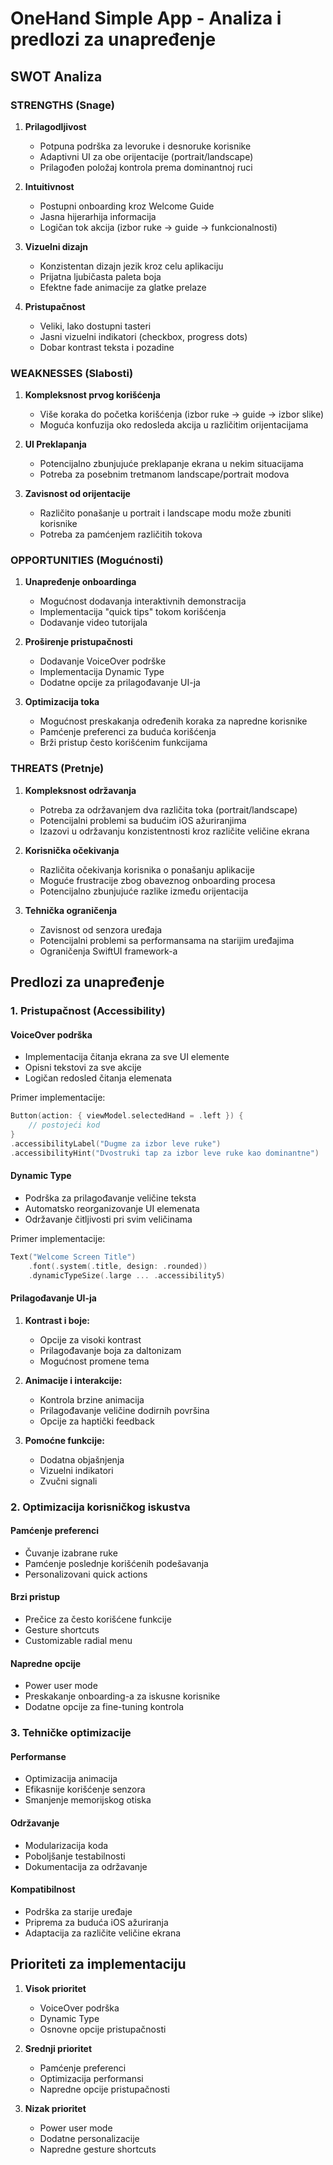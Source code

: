 # OneHand Simple App - Analiza i predlozi za unapređenje

## SWOT Analiza

### STRENGTHS (Snage)
1. **Prilagodljivost**
   - Potpuna podrška za levoruke i desnoruke korisnike
   - Adaptivni UI za obe orijentacije (portrait/landscape)
   - Prilagođen položaj kontrola prema dominantnoj ruci

2. **Intuitivnost**
   - Postupni onboarding kroz Welcome Guide
   - Jasna hijerarhija informacija
   - Logičan tok akcija (izbor ruke → guide → funkcionalnosti)

3. **Vizuelni dizajn**
   - Konzistentan dizajn jezik kroz celu aplikaciju
   - Prijatna ljubičasta paleta boja
   - Efektne fade animacije za glatke prelaze

4. **Pristupačnost**
   - Veliki, lako dostupni tasteri
   - Jasni vizuelni indikatori (checkbox, progress dots)
   - Dobar kontrast teksta i pozadine

### WEAKNESSES (Slabosti)
1. **Kompleksnost prvog korišćenja**
   - Više koraka do početka korišćenja (izbor ruke → guide → izbor slike)
   - Moguća konfuzija oko redosleda akcija u različitim orijentacijama

2. **UI Preklapanja**
   - Potencijalno zbunjujuće preklapanje ekrana u nekim situacijama
   - Potreba za posebnim tretmanom landscape/portrait modova

3. **Zavisnost od orijentacije**
   - Različito ponašanje u portrait i landscape modu može zbuniti korisnike
   - Potreba za pamćenjem različitih tokova

### OPPORTUNITIES (Mogućnosti)
1. **Unapređenje onboardinga**
   - Mogućnost dodavanja interaktivnih demonstracija
   - Implementacija "quick tips" tokom korišćenja
   - Dodavanje video tutorijala

2. **Proširenje pristupačnosti**
   - Dodavanje VoiceOver podrške
   - Implementacija Dynamic Type
   - Dodatne opcije za prilagođavanje UI-ja

3. **Optimizacija toka**
   - Mogućnost preskakanja određenih koraka za napredne korisnike
   - Pamćenje preferenci za buduća korišćenja
   - Brži pristup često korišćenim funkcijama

### THREATS (Pretnje)
1. **Kompleksnost održavanja**
   - Potreba za održavanjem dva različita toka (portrait/landscape)
   - Potencijalni problemi sa budućim iOS ažuriranjima
   - Izazovi u održavanju konzistentnosti kroz različite veličine ekrana

2. **Korisnička očekivanja**
   - Različita očekivanja korisnika o ponašanju aplikacije
   - Moguće frustracije zbog obaveznog onboarding procesa
   - Potencijalno zbunjujuće razlike između orijentacija

3. **Tehnička ograničenja**
   - Zavisnost od senzora uređaja
   - Potencijalni problemi sa performansama na starijim uređajima
   - Ograničenja SwiftUI framework-a

## Predlozi za unapređenje

### 1. Pristupačnost (Accessibility)

#### VoiceOver podrška
- Implementacija čitanja ekrana za sve UI elemente
- Opisni tekstovi za sve akcije
- Logičan redosled čitanja elemenata

Primer implementacije:
```swift
Button(action: { viewModel.selectedHand = .left }) {
    // postojeći kod
}
.accessibilityLabel("Dugme za izbor leve ruke")
.accessibilityHint("Dvostruki tap za izbor leve ruke kao dominantne")
```

#### Dynamic Type
- Podrška za prilagođavanje veličine teksta
- Automatsko reorganizovanje UI elemenata
- Održavanje čitljivosti pri svim veličinama

Primer implementacije:
```swift
Text("Welcome Screen Title")
    .font(.system(.title, design: .rounded))
    .dynamicTypeSize(.large ... .accessibility5)
```

#### Prilagođavanje UI-ja
1. **Kontrast i boje:**
   - Opcije za visoki kontrast
   - Prilagođavanje boja za daltonizam
   - Mogućnost promene tema

2. **Animacije i interakcije:**
   - Kontrola brzine animacija
   - Prilagođavanje veličine dodirnih površina
   - Opcije za haptički feedback

3. **Pomoćne funkcije:**
   - Dodatna objašnjenja
   - Vizuelni indikatori
   - Zvučni signali

### 2. Optimizacija korisničkog iskustva

#### Pamćenje preferenci
- Čuvanje izabrane ruke
- Pamćenje poslednje korišćenih podešavanja
- Personalizovani quick actions

#### Brzi pristup
- Prečice za često korišćene funkcije
- Gesture shortcuts
- Customizable radial menu

#### Napredne opcije
- Power user mode
- Preskakanje onboarding-a za iskusne korisnike
- Dodatne opcije za fine-tuning kontrola

### 3. Tehničke optimizacije

#### Performanse
- Optimizacija animacija
- Efikasnije korišćenje senzora
- Smanjenje memorijskog otiska

#### Održavanje
- Modularizacija koda
- Poboljšanje testabilnosti
- Dokumentacija za održavanje

#### Kompatibilnost
- Podrška za starije uređaje
- Priprema za buduća iOS ažuriranja
- Adaptacija za različite veličine ekrana

## Prioriteti za implementaciju

1. **Visok prioritet**
   - VoiceOver podrška
   - Dynamic Type
   - Osnovne opcije pristupačnosti

2. **Srednji prioritet**
   - Pamćenje preferenci
   - Optimizacija performansi
   - Napredne opcije pristupačnosti

3. **Nizak prioritet**
   - Power user mode
   - Dodatne personalizacije
   - Napredne gesture shortcuts 